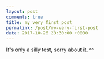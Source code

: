 ```yaml
---
layout: post
comments: true
title: my very first post
permalink: /post/my-very-first-post
date: 2017-10-26 23:30:00 +0000
---
```

<p>It's only a silly test, sorry about it. ^^</p>&#13;